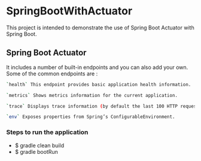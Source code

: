 # SpringBootWithActuator

This project is intended to demonstrate the use of Spring Boot Actuator with Spring Boot.

## Spring Boot Actuator
It includes a number of built-in endpoints and you can also add your own. Some of the common endpoints are :
```bash
`health` This endpoint provides basic application health information.
```
```bash
`metrics` Shows metrics information for the current application.
```
```bash
`trace` Displays trace information (by default the last 100 HTTP requests).
```
```bash
`env` Exposes properties from Spring’s ConfigurableEnvironment.
```

### Steps to run the application
* $ gradle clean build
* $ gradle bootRun
